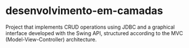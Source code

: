 # desenvolvimento-em-camadas
Project that implements CRUD operations using JDBC and a graphical interface developed with the Swing API, structured according to the MVC (Model-View-Controller) architecture.
